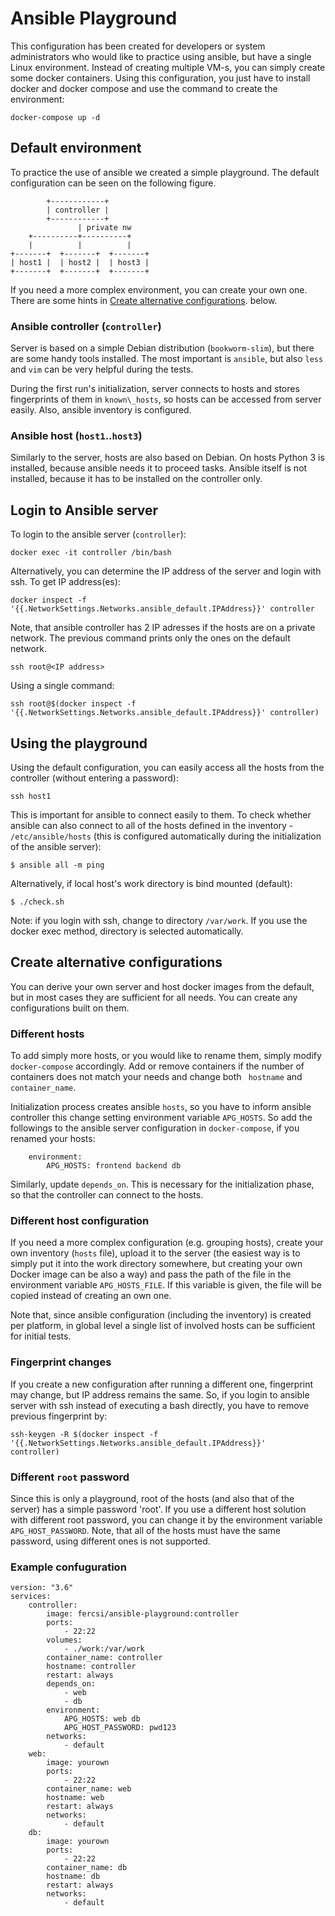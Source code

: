# Ansible Playground

This   configuration  has   been  created   for  developers   or  system
administrators  who would  like to  practice using  ansible, but  have a
single Linux  environment. Instead  of creating  multiple VM-s,  you can
simply create some docker containers. Using this configuration, you just
have to install docker and docker  compose and use the command to create
the environment:

```
docker-compose up -d
```

## Default environment

To practice the use of ansible we created a simple playground. The
default configuration can be seen on the following figure.

            +------------+
            | controller |
            +------------+
                   | private nw
        +----------+----------+
        |          |          |
    +-------+  +-------+  +-------+
    | host1 |  | host2 |  | host3 |
    +-------+  +-------+  +-------+

If you  need a more  complex environment, you  can create your  own one.
There are some hints in
[Create alternative configurations](#create-alternative-configurations).
below.

### Ansible controller (`controller`)

Server is based  on a simple Debian  distribution (`bookworm-slim`), but
there are some  handy tools installed. The most  important is `ansible`,
but also `less` and `vim` can be very helpful during the tests.

During  the first  run's initialization,  server connects  to hosts  and
stores fingerprints of them in `known\_hosts`, so hosts  can be accessed
from server easily. Also, ansible inventory is configured.

### Ansible host (`host1`..`host3`)

Similarly to the server, hosts are also based on Debian. On hosts Python
3  is installed,  because ansible  needs  it to  proceed tasks.  Ansible
itself  is  not  installed,  because  it has  to  be  installed  on  the
controller only.

## Login to Ansible server

To login to the ansible server (`controller`):

```
docker exec -it controller /bin/bash
```

Alternatively, you can determine the IP  address of the server and login
with ssh. To get IP address(es):

```
docker inspect -f '{{.NetworkSettings.Networks.ansible_default.IPAddress}}' controller
```

Note, that ansible  controller has 2 IP  adresses if the hosts  are on a
private  network. The  previous  command  prints only  the  ones on  the
default network.

```
ssh root@<IP address>
```

Using a single command:

```
ssh root@$(docker inspect -f '{{.NetworkSettings.Networks.ansible_default.IPAddress}}' controller)
```

## Using the playground

Using the  default configuration,  you can easily  access all  the hosts
from the controller (without entering a password):

```
ssh host1
```

This  is important  for  ansible to  connect easily  to  them. To  check
whether ansible  can also  connect to  all of the  hosts defined  in the
inventory  -  `/etc/ansible/hosts`  (this  is  configured  automatically
during the initialization of the ansible server):


```
$ ansible all -m ping
```

Alternatively, if local host's work directory is bind mounted (default):

```
$ ./check.sh
```

Note: if you login with ssh, change to directory `/var/work`. If you use
the docker exec method, directory is selected automatically.


## Create alternative configurations

You can derive your own server  and host docker images from the default,
but in most cases they are sufficient for all needs. You can create  any
configurations built on them.

### Different hosts

To  add simply  more hosts,  or you  would like  to rename  them, simply
modify  `docker-compose` accordingly.  Add or  remove containers  if the
number  of containers  does  not  match your  needs  and  change both  `
hostname` and `container_name`.

Initialization process  creates ansible `hosts`,  so you have  to inform
ansible controller this change setting environment variable `APG_HOSTS`.
So  add   the  followings  to   the  ansible  server   configuration  in
`docker-compose`, if you renamed your hosts:

```
    environment:
        APG_HOSTS: frontend backend db
```

Similarly, update `depends_on`. This is necessary for the initialization
phase, so that the controller can connect to the hosts.

### Different host configuration

If you need  a more complex configuration (e.g.  grouping hosts), create
your own inventory (`hosts` file), upload  it to the server (the easiest
way is to simply put it  into the work directory somewhere, but creating
your own Docker image  can be also a way) and pass the  path of the file
in the environment variable `APG_HOSTS_FILE`. If this variable is given,
the file will be copied instead of creating an own one.

Note  that, since  ansible  configuration (including  the inventory)  is
created per  platform, in global level  a single list of  involved hosts
can be sufficient for initial tests.

### Fingerprint changes

If  you  create a  new  configuration  after  running a  different  one,
fingerprint may  change, but  IP address  remains the  same. So,  if you
login to ansible  server with ssh instead of executing  a bash directly,
you have to remove previous fingerprint by:

```
ssh-keygen -R $(docker inspect -f '{{.NetworkSettings.Networks.ansible_default.IPAddress}}'
controller)
```

### Different `root` password

Since this is only a playground, root of the hosts (and also that of the
server)  has a  simple  password 'root'.  If you  use  a different  host
solution  with  different  root  password,  you can  change  it  by  the
environment variable  `APG_HOST_PASSWORD`. Note,  that all of  the hosts
must have the same password, using different ones is not supported.

### Example confuguration

```
version: "3.6"
services:
    controller:
        image: fercsi/ansible-playground:controller
        ports:
            - 22:22
        volumes:
            - ./work:/var/work
        container_name: controller
        hostname: controller
        restart: always
        depends_on:
            - web
            - db
        environment:
            APG_HOSTS: web db
            APG_HOST_PASSWORD: pwd123
        networks:
            - default
    web:
        image: yourown
        ports:
            - 22:22
        container_name: web
        hostname: web
        restart: always
        networks:
            - default
    db:
        image: yourown
        ports:
            - 22:22
        container_name: db
        hostname: db
        restart: always
        networks:
            - default
```
